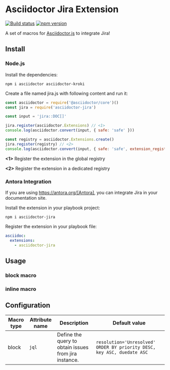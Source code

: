 # Asciidoctor Jira Extension

[![Build status](https://github.com/uniqueck/asciidoctor-jira/actions/workflows/build-js.yml/badge.svg?branch=main)](https://github.com/uniqueck/asciidoctor-jira/actions/workflows/build-js.yml)
[![npm version](http://img.shields.io/npm/v/asciidoctor-jira.svg)](https://www.npmjs.com/package/asciidoctor-jira)

A set of macros for [Asciidoctor.js](https://github.com/asciidoctor/asciidoctor.js) to integrate Jira!

## Install

### Node.js

Install the dependencies:

```shell
npm i asciidoctor asciidoctor-kroki
```

Create a file named jira.js with following content and run it:

```javascript
const asciidoctor = require('@asciidoctor/core')()
const jira = require('asciidoctor-jira')

const input = 'jira::DOC[]'

jira.register(asciidoctor.Extensions) // <1>
console.log(asciidoctor.convert(input, { safe: 'safe' }))

const registry = asciidoctor.Extensions.create()
jira.register(registry) // <2>
console.log(asciidoctor.convert(input, { safe: 'safe', extension_registry: registry }))
```
**<1>** Register the extension in the global registry

**<2>** Register the extension in a dedicated registry

### Antora Integration

If you are using https://antora.org/[Antora], you can integrate Jira in your documentation site.

Install the extension in your playbook project:

```shell
npm i asciidoctor-jira
```

Register the extension in your playbook file:

```yaml
asciidoc:
  extensions:
    - asciidoctor-jira
```

## Usage

### block macro

### inline macro

## Configuration


| Macro type | Attribute name | Description | Default value |
| ---------- | -------------- | ----------- | ------------- |
| block      | `jql`          | Define the query to obtain issues from jira instance. |`resolution='Unresolved' ORDER BY priority DESC, key ASC, duedate ASC` |
